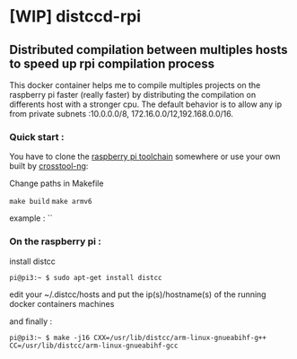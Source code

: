 # [WIP] distccd-rpi

## Distributed compilation between multiples hosts to speed up rpi compilation process

This docker container helps me to compile multiples projects on the raspberry pi faster (really faster) by distributing the compilation on differents host with a stronger cpu. The default behavior is to allow any ip from private subnets :10.0.0.0/8, 172.16.0.0/12,192.168.0.0/16. 

### Quick start : 

You have to clone the [raspberry pi toolchain](https://github.com/raspberrypi/tools) somewhere or use your own built by [crosstool-ng](https://github.com/crosstool-ng/crosstool-ng): 

Change paths in Makefile

`make build`
`make armv6`

example : ``

### On the raspberry pi : 

install distcc 

`pi@pi3:~ $ sudo apt-get install distcc`

edit your ~/.distcc/hosts and put the ip(s)/hostname(s) of the running docker containers machines

and finally :

`pi@pi3:~ $ make -j16 CXX=/usr/lib/distcc/arm-linux-gnueabihf-g++ CC=/usr/lib/distcc/arm-linux-gnueabihf-gcc`
